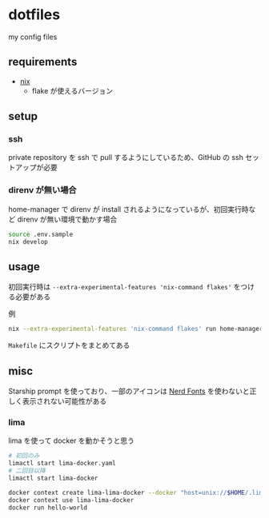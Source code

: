 # dotfiles

my config files

## requirements

- [nix](https://nixos.org/)
  - flake が使えるバージョン

## setup

### ssh

private repository を ssh で pull するようにしているため、GitHub の ssh セットアップが必要

### direnv が無い場合

home-manager で direnv が install されるようになっているが、初回実行時など direnv が無い環境で動かす場合

```sh
source .env.sample
nix develop
```

## usage

初回実行時は `--extra-experimental-features 'nix-command flakes'` をつける必要がある

例

```sh
nix --extra-experimental-features 'nix-command flakes' run home-manager -- --extra-experimental-features 'nix-command flakes' switch --flake '.#herp'
```

`Makefile` にスクリプトをまとめてある

## misc

Starship prompt を使っており、一部のアイコンは [Nerd Fonts](https://www.nerdfonts.com/font-downloads) を使わないと正しく表示されない可能性がある

### lima

lima を使って docker を動かそうと思う

```sh
# 初回のみ
limactl start lima-docker.yaml
# 二回目以降
limactl start lima-docker

docker context create lima-lima-docker --docker "host=unix://$HOME/.lima/lima-docker/sock/docker.sock"
docker context use lima-lima-docker
docker run hello-world
```
